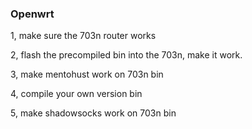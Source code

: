 ### Openwrt
1, make sure the 703n router works

2, flash the precompiled bin into the 703n, make it work.

3, make mentohust work on 703n bin

4, compile your own version bin

5, make shadowsocks work on 703n bin
